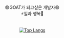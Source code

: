 <div align="center">
😄GOAT가 되고싶은 개발자😄
<br/>
⚡일과 행복🌱
</div>
<br/>
<div align="center" width="100%">
  
  [![Top Langs](https://github-readme-stats.vercel.app/api/top-langs/?username=GoatJIHO)](https://github.com/anuraghazra/github-readme-stats)
</div>
